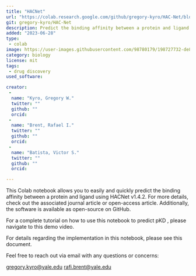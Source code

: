 ```yaml
---
title: "HACNet"
url: "https://colab.research.google.com/github/gregory-kyro/HAC-Net/blob/main/HACNet.ipynb#scrollTo=-7xbt5vlNdSB"
git: gregory-kyro/HAC-Net
description: Predict the binding affinity between a protein and ligand
added: "2023-06-28"
type: 
 - colab
image: https://user-images.githubusercontent.com/98780179/198727732-de8a6370-0086-4d1e-a827-e7de432f2716.png
category: biology
license: mit
tags: 
 - drug discovery
used_software:

creator: 
 - 
  name: "Kyro, Gregory W."
  twitter: ""
  github: ""
  orcid: 
 - 
  name: "Brent, Rafael I."
  twitter: ""
  github: ""
  orcid: 
 - 
  name: "Batista, Victor S."
  twitter: ""
  github: ""
  orcid: 

---
```

This Colab notebook allows you to easily and quickly predict the binding affinity between a protein and ligand using HACNet v1.4.2. For more details, check out the associated journal article or open-access article. Additionally, the software is available as open-source on GitHub.

For a complete tutorial on how to use this notebook to predict  pKD , please navigate to this demo video.

For details regarding the implementation in this notebook, please see this document.

Feel free to reach out via email with any questions or concerns:

gregory.kyro@yale.edu                 rafi.brent@yale.edu
